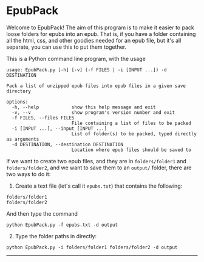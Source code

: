 # EpubPack

Welcome to EpubPack!
The aim of this program is to make it easier to pack
loose folders for epubs into an epub.
That is, if you have a folder containing all
the html, css, and other goodies needed for an epub file,
but it's all separate, you can use this to put them together.

This is a Python command line program, with the usage

```text
usage: EpubPack.py [-h] [-v] (-f FILES | -i [INPUT ...]) -d DESTINATION

Pack a list of unzipped epub files into epub files in a given save directory

options:
  -h, --help            show this help message and exit
  -v, --v               show program's version number and exit
  -f FILES, --files FILES
                        File containing a list of files to be packed
  -i [INPUT ...], --input [INPUT ...]
                        List of folder(s) to be packed, typed directly as arguments
  -d DESTINATION, --destination DESTINATION
                        Location where epub files should be saved to
```

If we want to create two epub files, and they are in `folders/folder1` and `folders/folder2`,
and we want to save them to an `output/` folder, there are two ways to do it:

1. Create a text file (let's call it `epubs.txt`) that contains the following:

  ```text
  folders/folder1
  folders/folder2
  ```

  And then type the command

  ```text
  python EpubPack.py -f epubs.txt -d output
```

2. Type the folder paths in directly:

  ```text
  python EpubPack.py -i folders/folder1 folders/folder2 -d output
```

---
